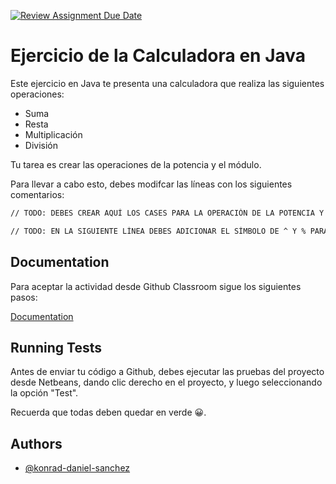 [![Review Assignment Due Date](https://classroom.github.com/assets/deadline-readme-button-24ddc0f5d75046c5622901739e7c5dd533143b0c8e959d652212380cedb1ea36.svg)](https://classroom.github.com/a/G0A2tBQX)

# Ejercicio de la Calculadora en Java

Este ejercicio en Java te presenta una calculadora que realiza las siguientes operaciones:

* Suma
* Resta
* Multiplicación
* División

Tu tarea es crear las operaciones de la potencia y el módulo.

Para llevar a cabo esto, debes modifcar las líneas con los siguientes comentarios:

```bash
// TODO: DEBES CREAR AQUÍ LOS CASES PARA LA OPERACIÓN DE LA POTENCIA Y EL MÓDULO, COMPROBANDO LOS SÍMBOLOS ^ Y %.
```

```bash
// TODO: EN LA SIGUIENTE LÍNEA DEBES ADICIONAR EL SÍMBOLO DE ^ Y % PARA QUE LE APAREZCA AL USUARIO.
```
## Documentation

Para aceptar la actividad desde Github Classroom sigue los siguientes pasos:

[Documentation](https://github.com/konrad-daniel-sanchez/tutoriales/blob/main/README_Github_classroom_assignment.md)
## Running Tests

Antes de enviar tu código a Github, debes ejecutar las pruebas del proyecto desde Netbeans, dando clic derecho en el proyecto, y luego seleccionando la opción "Test".

Recuerda que todas deben quedar en verde 😀.

## Authors

- [@konrad-daniel-sanchez](https://github.com/konrad-daniel-sanchez)
